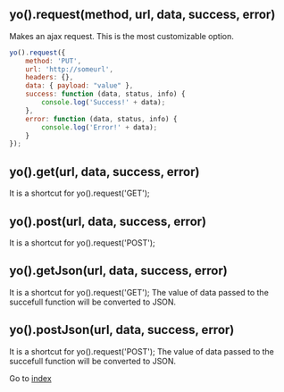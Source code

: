 ## yo().request(method, url, data, success, error) 

Makes an ajax request. This is the most customizable option. 

```javascript
yo().request({
    method: 'PUT',
    url: 'http://someurl',
    headers: {},
    data: { payload: "value" },
    success: function (data, status, info) {
        console.log('Success!' + data);
    },
    error: function (data, status, info) {
        console.log('Error!' + data);
    }
});
```
## yo().get(url, data, success, error) 

It is a shortcut for yo().request('GET'); 

## yo().post(url, data, success, error) 

It is a shortcut for yo().request('POST'); 

## yo().getJson(url, data, success, error) 

It is a shortcut for yo().request('GET'); The value of data passed 
to the succefull function will be converted to JSON. 

## yo().postJson(url, data, success, error) 

It is a shortcut for yo().request('POST'); The value of data passed 
to the succefull function will be converted to JSON. 


Go to [index](README.md)